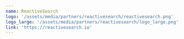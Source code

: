 ```yaml
---
name: ReactiveSearch
logo: '/assets/media/partners/reactivesearch/reactivesearch.png'
logo_large: '/assets/media/partners/reactivesearch/logo_large.png'
link: 'https://reactivesearch.io'
---
```

